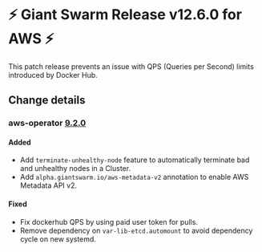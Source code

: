 # :zap: Giant Swarm Release v12.6.0 for AWS :zap:

This patch release prevents an issue with QPS (Queries per Second) limits introduced by Docker Hub.

## Change details


### aws-operator [9.2.0](https://github.com/giantswarm/aws-operator/releases/tag/v9.2.0)

#### Added
- Add `terminate-unhealthy-node` feature to automatically terminate bad and
  unhealthy nodes in a Cluster.
- Add `alpha.giantswarm.io/aws-metadata-v2` annotation to enable AWS Metadata
  API v2.
#### Fixed
- Fix dockerhub QPS by using paid user token for pulls.
- Remove dependency on `var-lib-etcd.automount` to avoid dependency cycle on
  new systemd.



